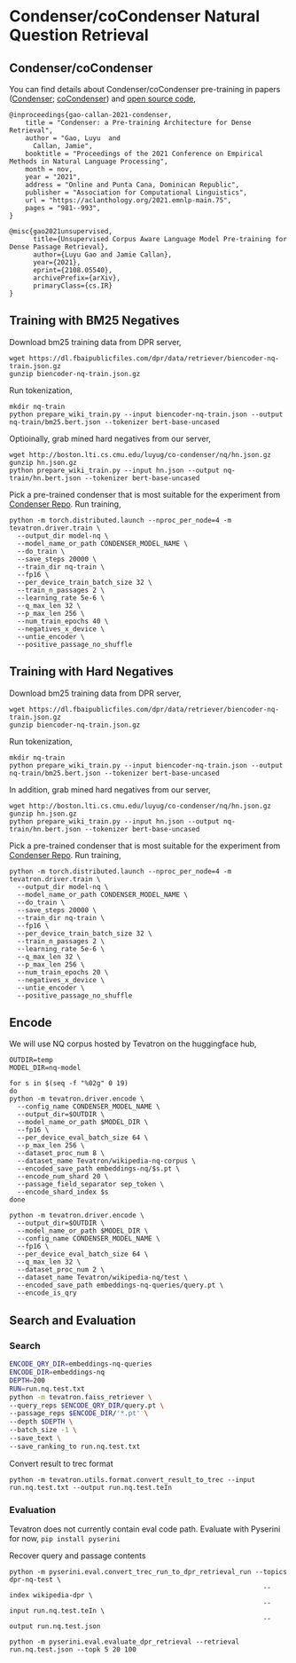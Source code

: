# Condenser/coCondenser Natural Question Retrieval
## Condenser/coCondenser
You can find details about Condenser/coCondenser pre-training in papers ([Condenser](https://arxiv.org/abs/2104.08253); [coCondenser](https://arxiv.org/abs/2108.05540)) and [open source code](https://github.com/luyug/Condenser),
```
@inproceedings{gao-callan-2021-condenser,
    title = "Condenser: a Pre-training Architecture for Dense Retrieval",
    author = "Gao, Luyu  and
      Callan, Jamie",
    booktitle = "Proceedings of the 2021 Conference on Empirical Methods in Natural Language Processing",
    month = nov,
    year = "2021",
    address = "Online and Punta Cana, Dominican Republic",
    publisher = "Association for Computational Linguistics",
    url = "https://aclanthology.org/2021.emnlp-main.75",
    pages = "981--993",
}
```
```
@misc{gao2021unsupervised,
      title={Unsupervised Corpus Aware Language Model Pre-training for Dense Passage Retrieval}, 
      author={Luyu Gao and Jamie Callan},
      year={2021},
      eprint={2108.05540},
      archivePrefix={arXiv},
      primaryClass={cs.IR}
}
```

## Training with BM25 Negatives
Download bm25 training data from DPR server,
```
wget https://dl.fbaipublicfiles.com/dpr/data/retriever/biencoder-nq-train.json.gz
gunzip biencoder-nq-train.json.gz
```
Run tokenization,
```
mkdir nq-train
python prepare_wiki_train.py --input biencoder-nq-train.json --output nq-train/bm25.bert.json --tokenizer bert-base-uncased
```
Optioinally, grab mined hard negatives from our server,
```
wget http://boston.lti.cs.cmu.edu/luyug/co-condenser/nq/hn.json.gz
gunzip hn.json.gz
python prepare_wiki_train.py --input hn.json --output nq-train/hn.bert.json --tokenizer bert-base-uncased
```
Pick a pre-trained condenser that is most suitable for the experiment from [Condenser Repo](https://github.com/luyug/Condenser#pre-trained-models).
Run training,
```
python -m torch.distributed.launch --nproc_per_node=4 -m tevatron.driver.train \
  --output_dir model-nq \
  --model_name_or_path CONDENSER_MODEL_NAME \
  --do_train \
  --save_steps 20000 \
  --train_dir nq-train \
  --fp16 \
  --per_device_train_batch_size 32 \
  --train_n_passages 2 \
  --learning_rate 5e-6 \
  --q_max_len 32 \
  --p_max_len 256 \
  --num_train_epochs 40 \
  --negatives_x_device \
  --untie_encoder \
  --positive_passage_no_shuffle
```

## Training with Hard Negatives
Download bm25 training data from DPR server,
```
wget https://dl.fbaipublicfiles.com/dpr/data/retriever/biencoder-nq-train.json.gz
gunzip biencoder-nq-train.json.gz
```
Run tokenization,
```
mkdir nq-train
python prepare_wiki_train.py --input biencoder-nq-train.json --output nq-train/bm25.bert.json --tokenizer bert-base-uncased
```
In addition, grab mined hard negatives from our server,
```
wget http://boston.lti.cs.cmu.edu/luyug/co-condenser/nq/hn.json.gz
gunzip hn.json.gz
python prepare_wiki_train.py --input hn.json --output nq-train/hn.bert.json --tokenizer bert-base-uncased
```

Pick a pre-trained condenser that is most suitable for the experiment from [Condenser Repo](https://github.com/luyug/Condenser#pre-trained-models).
Run training,
```
python -m torch.distributed.launch --nproc_per_node=4 -m tevatron.driver.train \
  --output_dir model-nq \
  --model_name_or_path CONDENSER_MODEL_NAME \
  --do_train \
  --save_steps 20000 \
  --train_dir nq-train \
  --fp16 \
  --per_device_train_batch_size 32 \
  --train_n_passages 2 \
  --learning_rate 5e-6 \
  --q_max_len 32 \
  --p_max_len 256 \
  --num_train_epochs 20 \
  --negatives_x_device \
  --untie_encoder \
  --positive_passage_no_shuffle
```

## Encode
We will use NQ corpus hosted by Tevatron on the huggingface hub,

```
OUTDIR=temp
MODEL_DIR=nq-model

for s in $(seq -f "%02g" 0 19)
do
python -m tevatron.driver.encode \
  --config_name CONDENSER_MODEL_NAME \
  --output_dir=$OUTDIR \
  --model_name_or_path $MODEL_DIR \
  --fp16 \
  --per_device_eval_batch_size 64 \
  --p_max_len 256 \
  --dataset_proc_num 8 \
  --dataset_name Tevatron/wikipedia-nq-corpus \
  --encoded_save_path embeddings-nq/$s.pt \
  --encode_num_shard 20 \
  --passage_field_separator sep_token \
  --encode_shard_index $s
done

python -m tevatron.driver.encode \
  --output_dir=$OUTDIR \
  --model_name_or_path $MODEL_DIR \
  --config_name CONDENSER_MODEL_NAME \
  --fp16 \
  --per_device_eval_batch_size 64 \
  --q_max_len 32 \
  --dataset_proc_num 2 \
  --dataset_name Tevatron/wikipedia-nq/test \
  --encoded_save_path embeddings-nq-queries/query.pt \
  --encode_is_qry
```

## Search and Evaluation
### Search
```bash
ENCODE_QRY_DIR=embeddings-nq-queries
ENCODE_DIR=embeddings-nq
DEPTH=200
RUN=run.nq.test.txt
python -m tevatron.faiss_retriever \
--query_reps $ENCODE_QRY_DIR/query.pt \
--passage_reps $ENCODE_DIR/'*.pt' \
--depth $DEPTH \
--batch_size -1 \
--save_text \
--save_ranking_to run.nq.test.txt
```
Convert result to trec format
```
python -m tevatron.utils.format.convert_result_to_trec --input run.nq.test.txt --output run.nq.test.teIn
```
### Evaluation
Tevatron does not currently contain eval code path.
Evaluate with Pyserini for now, `pip install pyserini`

Recover query and passage contents
```
python -m pyserini.eval.convert_trec_run_to_dpr_retrieval_run --topics dpr-nq-test \
                                                                --index wikipedia-dpr \
                                                                --input run.nq.test.teIn \
                                                                --output run.nq.test.json
```

```
python -m pyserini.eval.evaluate_dpr_retrieval --retrieval run.nq.test.json --topk 5 20 100
```
